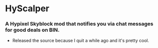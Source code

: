 # HyScalper
### A Hypixel Skyblock mod that notifies you via chat messages for good deals on BIN.
- Released the source because I quit a while ago and it's pretty cool.
